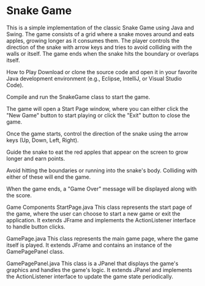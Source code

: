# Snake Game

This is a simple implementation of the classic Snake Game using Java and Swing. The game consists of a grid where a snake moves around and eats apples, growing longer as it consumes them. The player controls the direction of the snake with arrow keys and tries to avoid colliding with the walls or itself. The game ends when the snake hits the boundary or overlaps itself.

How to Play
Download or clone the source code and open it in your favorite Java development environment (e.g., Eclipse, IntelliJ, or Visual Studio Code).

Compile and run the SnakeGame class to start the game.

The game will open a Start Page window, where you can either click the "New Game" button to start playing or click the "Exit" button to close the game.

Once the game starts, control the direction of the snake using the arrow keys (Up, Down, Left, Right).

Guide the snake to eat the red apples that appear on the screen to grow longer and earn points.

Avoid hitting the boundaries or running into the snake's body. Colliding with either of these will end the game.

When the game ends, a "Game Over" message will be displayed along with the score.

Game Components
StartPage.java
This class represents the start page of the game, where the user can choose to start a new game or exit the application. It extends JFrame and implements the ActionListener interface to handle button clicks.

GamePage.java
This class represents the main game page, where the game itself is played. It extends JFrame and contains an instance of the GamePagePanel class.

GamePagePanel.java
This class is a JPanel that displays the game's graphics and handles the game's logic. It extends JPanel and implements the ActionListener interface to update the game state periodically.
